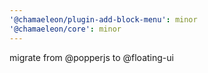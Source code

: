 ```yaml
---
'@chamaeleon/plugin-add-block-menu': minor
'@chamaeleon/core': minor
---
```


migrate from @popperjs to @floating-ui

